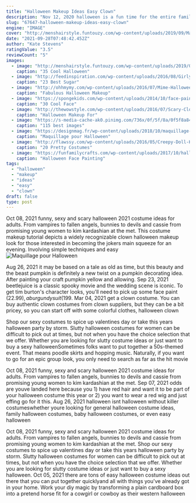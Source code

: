 ```yaml
---
title: "Halloween Makeup Ideas Easy Clown"
description: "Nov 12, 2020 halloween is a fun time for the entire family to play dress-up. In fact, there are myriad ways to coordinate family halloween costumes. Some ideas require time and effort while others you can"
slug: "67647-halloween-makeup-ideas-easy-clown"
engine: "IMAGE"
cover: "http://menshairstyle.funtouzy.com/wp-content/uploads/2019/09/Male-Skeleton-Halloween-Makeup-01.jpg"
date: "2021-09-28T07:48:42.452Z"
author: "Kate Stevens"
ratingValue: "3.5"
reviewCount: "5"
images:
  - image: "http://menshairstyle.funtouzy.com/wp-content/uploads/2019/09/Male-Skeleton-Halloween-Makeup-01.jpg"
    caption: "35 Cool Halloween"
  - image: "http://feedinspiration.com/wp-content/uploads/2016/08/Girly-Sugar-Skull-Halloween-Makeup.jpg"
    caption: "23 Best Sugar"
  - image: "http://ohhmymy.com/wp-content/uploads/2016/07/Mime-Halloween-Makeup-for-Girls.jpg"
    caption: "Fabulous Halloween Makeup"
  - image: "https://spongekids.com/wp-content/uploads/2014/10/face-painting-ideas-for-kids/8-purple-face-paint-for-girl.jpg"
    caption: "30 Cool Face"
  - image: "http://thewowstyle.com/wp-content/uploads/2016/07/Scary-Clown-Halloween-Makeup-for-Women.jpg"
    caption: "Halloween Makeup For"
  - image: "https://s-media-cache-ak0.pinimg.com/736x/0f/5f/8a/0f5f8a84a828d93ee92f0743500214eb--clown-face-paint-simple-face-painting.jpg"
    caption: "115 best images"
  - image: "https://designmag.fr/wp-content/uploads/2018/10/maquillage-femme-idee-original.jpg"
    caption: "Maquillage pour Halloween"
  - image: "http://flawssy.com/wp-content/uploads/2016/05/Creepy-Doll-Halloween-Costume-pretty-little-liars-1.jpg"
    caption: "20 Pretty Costumes"
  - image: "https://funfamilycrafts.com/wp-content/uploads/2017/10/halloween-face-painting-ideas-683x1024.jpg"
    caption: "Halloween Face Painting"
tags:
  - "halloween"
  - "makeup"
  - "ideas"
  - "easy"
  - "clown"
draft: false
type: post
---
```


Oct 08, 2021 funny, sexy and scary halloween 2021 costume ideas for adults. From vampires to fallen angels, bunnies to devils and cassie from promising young women to kim kardashian at the met. This costume makeup tutorial depicts a widely recognizable clown halloween makeup look for those interested in becoming the jokers main squeeze for an evening. Involving simple techniques and easy
![Maquillage pour Halloween](https://designmag.fr/wp-content/uploads/2018/10/maquillage-femme-idee-original.jpg "Maquillage pour Halloween")

Aug 26, 2021 it may be based on a tale as old as time, but this beauty and the beast pumpkin is definitely a new twist on a pumpkin decorating idea. After painting your craft pumpkin yellow and allowing. Sep 23, 2021 beetlejuice is a classic spooky movie and the wedding scene is iconic. To get tim burton&#39;s character looks, you&#39;ll need to pick up some face paint ($22.99), a burgundy suit ($199. Mar 04, 2021 get a clown costume. You can buy authentic clown costumes from clown suppliers, but they can be a bit pricey, so you can start off with some colorful clothes, halloween clown
<!--inArticleAds-->

<!--galleryOne-->

Shop our sexy costumes to spice up valentines day or take this years halloween party by storm. Slutty halloween costumes for women can be difficult to pick out at times, but not when you have the choice selection that we offer. Whether you are looking for slutty costume ideas or just want to buy a sexy halloweenSometimes folks want to put together a 50s-themed event. That means poodle skirts and hopping music. Naturally, if you want to go for an epic group look, you only need to search as far as the hit movie
<!--inArticleAds-->

<!--galleryTwo-->

Oct 08, 2021 funny, sexy and scary halloween 2021 costume ideas for adults. From vampires to fallen angels, bunnies to devils and cassie from promising young women to kim kardashian at the met. Sep 07, 2021 odds are youve landed here because you 1) have red hair and want it to be part of your halloween costume this year or 2) you want to wear a red wig and just effing go for it this. Aug 26, 2021 halloween isnt halloween without killer costumeswhether youre looking for general halloween costume ideas, family halloween costumes, baby halloween costumes, or even easy halloween
<!--galleryThree-->

Oct 08, 2021 funny, sexy and scary halloween 2021 costume ideas for adults. From vampires to fallen angels, bunnies to devils and cassie from promising young women to kim kardashian at the met. Shop our sexy costumes to spice up valentines day or take this years halloween party by storm. Slutty halloween costumes for women can be difficult to pick out at times, but not when you have the choice selection that we offer. Whether you are looking for slutty costume ideas or just want to buy a sexy halloween. Oct 05, 2021 there are tons of easy halloween costume ideas out there that you can put together quicklyand all with things you've already got in your home. Work your diy magic by transforming a plain cardboard box into a pretend horse fit for a cowgirl or cowboy as their western halloween